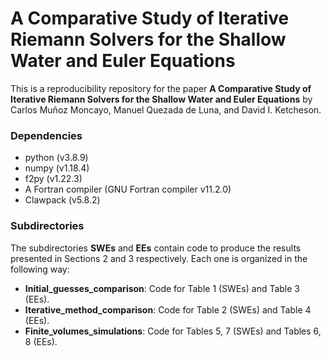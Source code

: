 A Comparative Study of Iterative Riemann Solvers for the Shallow Water and Euler Equations
===========================================================================
This is a reproducibility repository for the paper **A Comparative Study of Iterative Riemann Solvers for the Shallow Water and Euler Equations** by Carlos Muñoz Moncayo, Manuel Quezada de Luna, and David I. Ketcheson.

### Dependencies
  - python (v3.8.9)
  - numpy (v1.18.4)
  - f2py (v1.22.3)
  - A Fortran compiler (GNU Fortran compiler v11.2.0)
  - Clawpack (v5.8.2)

### Subdirectories
The subdirectories **SWEs** and **EEs** contain code to produce the results presented in Sections 2 and 3 respectively. Each one is organized in the following way:

  - **Initial_guesses_comparison**: Code for Table 1 (SWEs) and Table 3 (EEs).
  - **Iterative_method_comparison**: Code for Table 2 (SWEs) and Table 4 (EEs).
  - **Finite_volumes_simulations**: Code for Tables 5, 7 (SWEs) and Tables 6, 8 (EEs).

